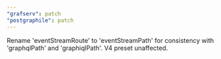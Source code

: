 ```yaml
---
"grafserv": patch
"postgraphile": patch
---
```


Rename 'eventStreamRoute' to 'eventStreamPath' for consistency with
'graphqlPath' and 'graphiqlPath'. V4 preset unaffected.
